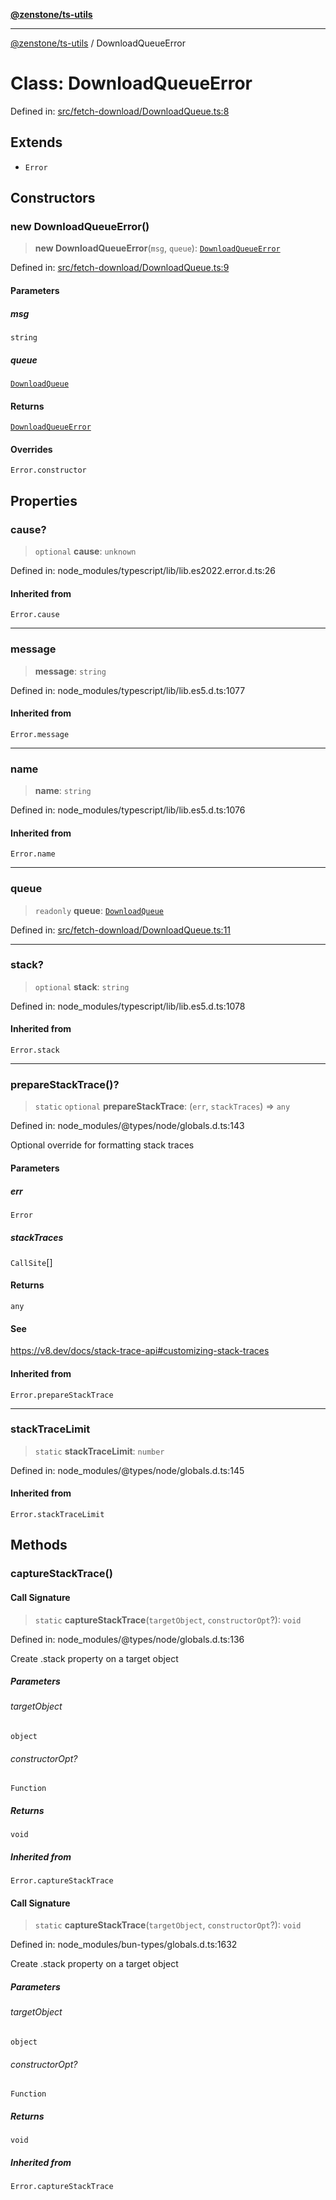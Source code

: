 [**@zenstone/ts-utils**](../README.md)

***

[@zenstone/ts-utils](../globals.md) / DownloadQueueError

# Class: DownloadQueueError

Defined in: [src/fetch-download/DownloadQueue.ts:8](https://github.com/janpoem/ts-utils/blob/647769c6ab17fbf959411c087c243d48d7d88bf8/src/fetch-download/DownloadQueue.ts#L8)

## Extends

- `Error`

## Constructors

### new DownloadQueueError()

> **new DownloadQueueError**(`msg`, `queue`): [`DownloadQueueError`](DownloadQueueError.md)

Defined in: [src/fetch-download/DownloadQueue.ts:9](https://github.com/janpoem/ts-utils/blob/647769c6ab17fbf959411c087c243d48d7d88bf8/src/fetch-download/DownloadQueue.ts#L9)

#### Parameters

##### msg

`string`

##### queue

[`DownloadQueue`](DownloadQueue.md)

#### Returns

[`DownloadQueueError`](DownloadQueueError.md)

#### Overrides

`Error.constructor`

## Properties

### cause?

> `optional` **cause**: `unknown`

Defined in: node\_modules/typescript/lib/lib.es2022.error.d.ts:26

#### Inherited from

`Error.cause`

***

### message

> **message**: `string`

Defined in: node\_modules/typescript/lib/lib.es5.d.ts:1077

#### Inherited from

`Error.message`

***

### name

> **name**: `string`

Defined in: node\_modules/typescript/lib/lib.es5.d.ts:1076

#### Inherited from

`Error.name`

***

### queue

> `readonly` **queue**: [`DownloadQueue`](DownloadQueue.md)

Defined in: [src/fetch-download/DownloadQueue.ts:11](https://github.com/janpoem/ts-utils/blob/647769c6ab17fbf959411c087c243d48d7d88bf8/src/fetch-download/DownloadQueue.ts#L11)

***

### stack?

> `optional` **stack**: `string`

Defined in: node\_modules/typescript/lib/lib.es5.d.ts:1078

#### Inherited from

`Error.stack`

***

### prepareStackTrace()?

> `static` `optional` **prepareStackTrace**: (`err`, `stackTraces`) => `any`

Defined in: node\_modules/@types/node/globals.d.ts:143

Optional override for formatting stack traces

#### Parameters

##### err

`Error`

##### stackTraces

`CallSite`[]

#### Returns

`any`

#### See

https://v8.dev/docs/stack-trace-api#customizing-stack-traces

#### Inherited from

`Error.prepareStackTrace`

***

### stackTraceLimit

> `static` **stackTraceLimit**: `number`

Defined in: node\_modules/@types/node/globals.d.ts:145

#### Inherited from

`Error.stackTraceLimit`

## Methods

### captureStackTrace()

#### Call Signature

> `static` **captureStackTrace**(`targetObject`, `constructorOpt`?): `void`

Defined in: node\_modules/@types/node/globals.d.ts:136

Create .stack property on a target object

##### Parameters

###### targetObject

`object`

###### constructorOpt?

`Function`

##### Returns

`void`

##### Inherited from

`Error.captureStackTrace`

#### Call Signature

> `static` **captureStackTrace**(`targetObject`, `constructorOpt`?): `void`

Defined in: node\_modules/bun-types/globals.d.ts:1632

Create .stack property on a target object

##### Parameters

###### targetObject

`object`

###### constructorOpt?

`Function`

##### Returns

`void`

##### Inherited from

`Error.captureStackTrace`
